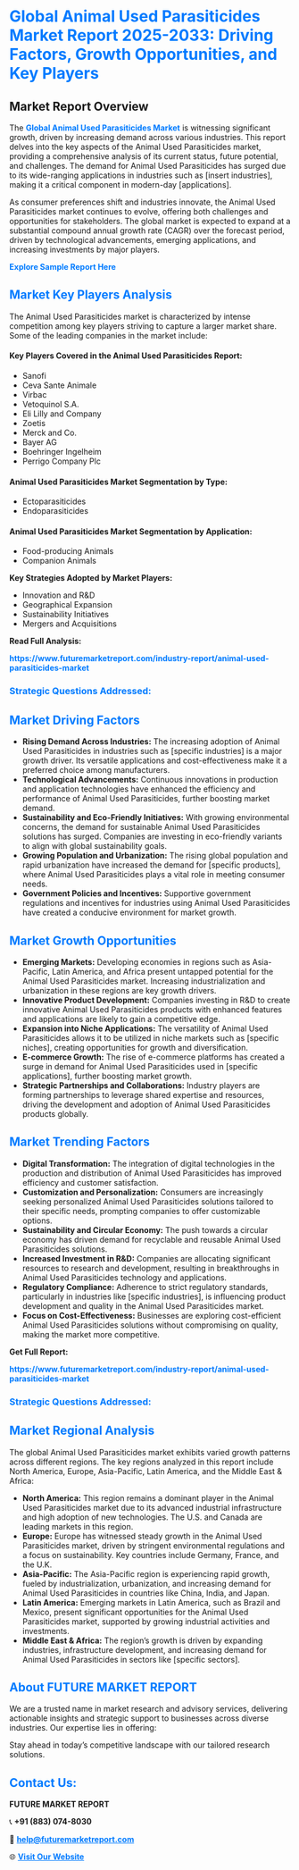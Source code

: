<h1 style="color: #007BFF;">Global Animal Used Parasiticides Market Report 2025-2033: Driving Factors, Growth Opportunities, and Key Players</h1>

<section id="overview">
<h2>Market Report Overview</h2>
<p>The <a href="https://www.futuremarketreport.com/industry-report/animal-used-parasiticides-market" style="color: #007BFF; text-decoration: none;"><strong>Global Animal Used Parasiticides Market</strong></a> is witnessing significant growth, driven by increasing demand across various industries. This report delves into the key aspects of the Animal Used Parasiticides market, providing a comprehensive analysis of its current status, future potential, and challenges. The demand for Animal Used Parasiticides has surged due to its wide-ranging applications in industries such as [insert industries], making it a critical component in modern-day [applications].</p>
<p>As consumer preferences shift and industries innovate, the Animal Used Parasiticides market continues to evolve, offering both challenges and opportunities for stakeholders. The global market is expected to expand at a substantial compound annual growth rate (CAGR) over the forecast period, driven by technological advancements, emerging applications, and increasing investments by major players.</p>
</section>

<section id="overview">
<p><a href="https://www.futuremarketreport.com/request-sample/reportId=42913" style="color: #007BFF; text-decoration: none;"><strong>Explore Sample Report Here</strong></a></p>
</section>

<section id="key-players">
<h2 style="color: #007BFF;">Market Key Players Analysis</h2>
<p>The Animal Used Parasiticides market is characterized by intense competition among key players striving to capture a larger market share. Some of the leading companies in the market include:</p>
<h4>Key Players Covered in the Animal Used Parasiticides Report:</h4>
<ul><li>Sanofi</li><li>Ceva Sante Animale</li><li>Virbac</li><li>Vetoquinol S.A.</li><li>Eli Lilly and Company</li><li>Zoetis</li><li>Merck and Co.</li><li>Bayer AG</li><li>Boehringer Ingelheim</li><li>Perrigo Company Plc</li></ul>
<h4>Animal Used Parasiticides Market Segmentation by Type:</h4>
<ul><li>Ectoparasiticides</li><li>Endoparasiticides</li></ul>

<h4>Animal Used Parasiticides Market Segmentation by Application:</h4>
<ul><li>Food-producing Animals</li><li>Companion Animals</li></ul>
<p><strong>Key Strategies Adopted by Market Players:</strong></p>
<ul>
<li>Innovation and R&D</li>
<li>Geographical Expansion</li>
<li>Sustainability Initiatives</li>
<li>Mergers and Acquisitions</li>
</ul>
</section>

<section>
<p><strong>Read Full Analysis: </strong></p><a href="https://www.futuremarketreport.com/industry-report/animal-used-parasiticides-market" style="color: #007BFF; text-decoration: none;"><strong>https://www.futuremarketreport.com/industry-report/animal-used-parasiticides-market</strong></a>
<h3 style="color: #007BFF;">Strategic Questions Addressed:</h3>
</section>

<section id="driving-factors">
<h2 style="color: #007BFF;">Market Driving Factors</h2>
<ul>
<li><strong>Rising Demand Across Industries:</strong> The increasing adoption of Animal Used Parasiticides in industries such as [specific industries] is a major growth driver. Its versatile applications and cost-effectiveness make it a preferred choice among manufacturers.</li>
<li><strong>Technological Advancements:</strong> Continuous innovations in production and application technologies have enhanced the efficiency and performance of Animal Used Parasiticides, further boosting market demand.</li>
<li><strong>Sustainability and Eco-Friendly Initiatives:</strong> With growing environmental concerns, the demand for sustainable Animal Used Parasiticides solutions has surged. Companies are investing in eco-friendly variants to align with global sustainability goals.</li>
<li><strong>Growing Population and Urbanization:</strong> The rising global population and rapid urbanization have increased the demand for [specific products], where Animal Used Parasiticides plays a vital role in meeting consumer needs.</li>
<li><strong>Government Policies and Incentives:</strong> Supportive government regulations and incentives for industries using Animal Used Parasiticides have created a conducive environment for market growth.</li>
</ul>
</section>

<section id="growth-opportunities">
<h2 style="color: #007BFF;">Market Growth Opportunities</h2>
<ul>
<li><strong>Emerging Markets:</strong> Developing economies in regions such as Asia-Pacific, Latin America, and Africa present untapped potential for the Animal Used Parasiticides market. Increasing industrialization and urbanization in these regions are key growth drivers.</li>
<li><strong>Innovative Product Development:</strong> Companies investing in R&D to create innovative Animal Used Parasiticides products with enhanced features and applications are likely to gain a competitive edge.</li>
<li><strong>Expansion into Niche Applications:</strong> The versatility of Animal Used Parasiticides allows it to be utilized in niche markets such as [specific niches], creating opportunities for growth and diversification.</li>
<li><strong>E-commerce Growth:</strong> The rise of e-commerce platforms has created a surge in demand for Animal Used Parasiticides used in [specific applications], further boosting market growth.</li>
<li><strong>Strategic Partnerships and Collaborations:</strong> Industry players are forming partnerships to leverage shared expertise and resources, driving the development and adoption of Animal Used Parasiticides products globally.</li>
</ul>
</section>

<section id="trending-factors">
<h2 style="color: #007BFF;">Market Trending Factors</h2>
<ul>
<li><strong>Digital Transformation:</strong> The integration of digital technologies in the production and distribution of Animal Used Parasiticides has improved efficiency and customer satisfaction.</li>
<li><strong>Customization and Personalization:</strong> Consumers are increasingly seeking personalized Animal Used Parasiticides solutions tailored to their specific needs, prompting companies to offer customizable options.</li>
<li><strong>Sustainability and Circular Economy:</strong> The push towards a circular economy has driven demand for recyclable and reusable Animal Used Parasiticides solutions.</li>
<li><strong>Increased Investment in R&D:</strong> Companies are allocating significant resources to research and development, resulting in breakthroughs in Animal Used Parasiticides technology and applications.</li>
<li><strong>Regulatory Compliance:</strong> Adherence to strict regulatory standards, particularly in industries like [specific industries], is influencing product development and quality in the Animal Used Parasiticides market.</li>
<li><strong>Focus on Cost-Effectiveness:</strong> Businesses are exploring cost-efficient Animal Used Parasiticides solutions without compromising on quality, making the market more competitive.</li>
</ul>
</section>

<section>
<p><strong>Get Full Report: </strong></p><a href="https://www.futuremarketreport.com/industry-report/animal-used-parasiticides-market" style="color: #007BFF; text-decoration: none;"><strong>https://www.futuremarketreport.com/industry-report/animal-used-parasiticides-market</strong></a>
<h3 style="color: #007BFF;">Strategic Questions Addressed:</h3>
</section>


<section id="regional-analysis">
<h2 style="color: #007BFF;">Market Regional Analysis</h2>
<p>The global Animal Used Parasiticides market exhibits varied growth patterns across different regions. The key regions analyzed in this report include North America, Europe, Asia-Pacific, Latin America, and the Middle East & Africa:</p>
<ul>
<li><strong>North America:</strong> This region remains a dominant player in the Animal Used Parasiticides market due to its advanced industrial infrastructure and high adoption of new technologies. The U.S. and Canada are leading markets in this region.</li>
<li><strong>Europe:</strong> Europe has witnessed steady growth in the Animal Used Parasiticides market, driven by stringent environmental regulations and a focus on sustainability. Key countries include Germany, France, and the U.K.</li>
<li><strong>Asia-Pacific:</strong> The Asia-Pacific region is experiencing rapid growth, fueled by industrialization, urbanization, and increasing demand for Animal Used Parasiticides in countries like China, India, and Japan.</li>
<li><strong>Latin America:</strong> Emerging markets in Latin America, such as Brazil and Mexico, present significant opportunities for the Animal Used Parasiticides market, supported by growing industrial activities and investments.</li>
<li><strong>Middle East & Africa:</strong> The region’s growth is driven by expanding industries, infrastructure development, and increasing demand for Animal Used Parasiticides in sectors like [specific sectors].</li>
</ul>
</section>

<footer>
<h2 style="color: #007BFF;">About FUTURE MARKET REPORT</h2>
<p>We are a trusted name in market research and advisory services, delivering actionable insights and strategic support to businesses across diverse industries. Our expertise lies in offering:</p>

<p>Stay ahead in today’s competitive landscape with our tailored research solutions.</p>

<h2 style="color: #007BFF;">Contact Us:</h2>
<p><strong>FUTURE MARKET REPORT</strong></p>
<p>📞 <strong>+91 (883) 074-8030</strong></p>
<p>📧 <strong><a href="mailto:help@futuremarketreport.com" style="color: #007BFF;">help@futuremarketreport.com</a></strong></p>
<p>🌐 <strong><a href="https://www.futuremarketreport.com/" style="color: #007BFF;">Visit Our Website</a></strong></p>
</footer>